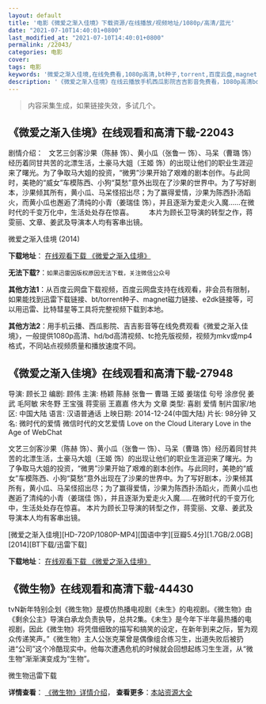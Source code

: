 ```yaml
---
layout: default
title: '电影《微爱之渐入佳境》下载资源/在线播放/视频地址/1080p/高清/蓝光'
date: "2021-07-10T14:40:01+0800"
last_modified_at: "2021-07-10T14:40:01+0800"
permalink: /22043/
categories: 电影
cover:
tags: 电影
keywords: '微爱之渐入佳境,在线免费看,1080p高清,bt种子,torrent,百度云盘,magnet,磁力链,迅雷下载资源'
description: '《微爱之渐入佳境》在线云播放手机西瓜影院吉吉影音免费看，1080p高清bd/hd未删减完整版和tc抢先枪版，mkv/mp4格式，附带bt/torrent种子、magnet/磁力链、百度云盘、网盘资源迅雷下载链接'
---
```


>内容采集生成，如果链接失效，多试几个。


## 《微爱之渐入佳境》在线观看和高清下载-22043

剧情介绍：   文艺三剑客沙果（陈赫 饰）、黄小瓜（张鲁一 饰）、马呆（曹璐 饰）经历着同甘共苦的北漂生活，土豪马大姐（王姬 饰）的出现让他们的职业生涯迎来了曙光。为了争取马大姐的投资，“微男”沙果开始了艰难的剧本创作。与此同时，美艳的“威女”车模陈西、小狗“莫愁”意外出现在了沙果的世界中。为了写好剧本，沙果倾其所有，黄小瓜、马呆怪招出尽；为了赢得爱情，沙果为陈西扑汤蹈火，而黄小瓜也邂逅了清纯的小青（姜瑞佳 饰），并且逐渐为爱走火入魔……在微时代的千变万化中，生活处处存在惊喜。   　　本片为顾长卫导演的转型之作，蒋雯丽、文章、姜武及导演本人均有客串出镜。


微爱之渐入佳境 (2014)

**下载地址**： [在线观看下载 《微爱之渐入佳境》](https://www.btbtdy.me/btdy/dy769.html) 


**无法下载?**：`如果迅雷因版权原因无法下载，关注微信公众号 `

**其他方法1**：从百度云网盘下载视频，百度云网盘支持在线观看，非会员有限制，如果能找到迅雷下载链接、bt/torrent种子、magnet磁力链接、e2dk链接等，可以用迅雷、比特彗星等工具将完整视频下载到本地。

**其他方法2**：用手机云播、西瓜影院、吉吉影音等在线免费观看《微爱之渐入佳境》，一般提供1080p高清、hd/bd高清视频、tc抢先版视频，视频为mkv或mp4格式，不同站点视频质量和播放速度不同。


## 《微爱之渐入佳境》在线观看和高清下载-27948

导演: 顾长卫 编剧: 顾伟 主演: 杨颖 陈赫 张鲁一 曹璐 王姬 姜瑞佳 句号 涂彦倪 姜武 毛阿敏 宋冬野 王宝强 蒋雯丽 王嘉嘉 佟大为 文章 类型: 喜剧 爱情 制片国家/地区: 中国大陆 语言: 汉语普通话 上映日期: 2014-12-24(中国大陆) 片长: 98分钟 又名: 微时代的爱情 微信时代的文艺爱情 Love on the Cloud Literary Love in the Age of WebChat

文艺三剑客沙果（陈赫 饰）、黄小瓜（张鲁一 饰）、马呆（曹璐 饰）经历着同甘共苦的北漂生活，土豪马大姐（王姬 饰）的出现让他们的职业生涯迎来了曙光。为了争取马大姐的投资，“微男”沙果开始了艰难的剧本创作。与此同时，美艳的“威女”车模陈西、小狗“莫愁”意外出现在了沙果的世界中。为了写好剧本，沙果倾其所有，黄小瓜、马呆怪招出尽；为了赢得爱情，沙果为陈西扑汤蹈火，而黄小瓜也邂逅了清纯的小青（姜瑞佳 饰），并且逐渐为爱走火入魔……在微时代的千变万化中，生活处处存在惊喜。 本片为顾长卫导演的转型之作，蒋雯丽、文章、姜武及导演本人均有客串出镜。


[微爱之渐入佳境][HD-720P/1080P-MP4][国语中字][豆瓣5.4分][1.7GB/2.0GB][2014][BT下载/迅雷下载]

**下载地址**： [在线观看下载 《微爱之渐入佳境》](https://www.btdx8.com/torrent/love_on_the_cloud_2014.html) 


## 《微生物》在线观看和高清下载-44430

tvN新年特别企划《微生物》是模仿热播电视剧《未生》的电视剧。《微生物》由《剩余公主》导演白承龙负责执导，总共2集。《未生》是今年下半年最热播的电视剧，因此《微生物》将凭借细致的描写和搞笑的设定，在新年到来之际，誓为观众传递笑声。&rdquo;《微生物》主人公张克莱曾是偶像组合练习生，出道失败后被扔进&ldquo;公司”这个冷酷现实中。他每次遭遇危机的时候就会回想起练习生生涯，从&ldquo;微生物&rdquo;渐渐演变成为“生物”。<!---剧情end--->


微生物迅雷下载

**详情查看**： [《微生物》详情介绍](/movie/44430/)， **查看更多**：[本站资源大全](/movie/t/all/)

